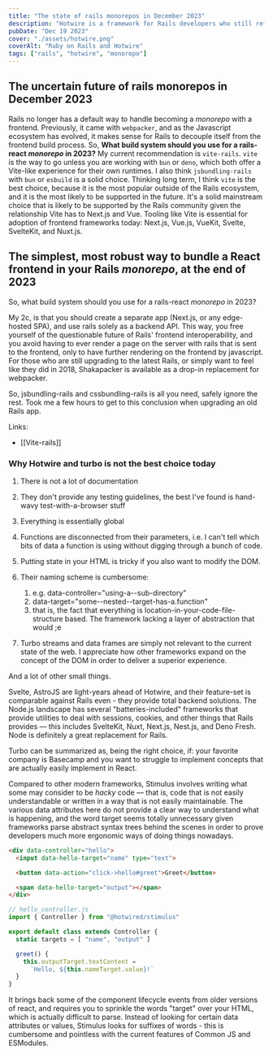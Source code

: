 ```yaml
---
title: "The state of rails monorepos in December 2023"
description: "Hotwire is a framework for Rails developers who still refuse to use a modern framework in 2024."
pubDate: "Dec 19 2023"
cover: "./assets/hotwire.png"
coverAlt: "Ruby on Rails and Hotwire"
tags: ["rails", "hotwire", "monorepo"]
---
```


## The uncertain future of rails monorepos in December 2023

Rails no longer has a default way to handle becoming a *monorepo* with a
frontend. Previously, it came with `webpacker`, and as the Javascript ecosystem
has evolved, it makes sense for Rails to decouple itself from the frontend build
process. So, **What build system should you use for a rails-react *monorepo* in
2023?** My current recommendation is `vite-rails`. `vite` is the way to go
unless you are working with `bun` or `deno`, which both offer a Vite-like
experience for their own runtimes. I also think `jsbundling-rails` with `bun` or
`esbuild` is a solid choice. Thinking long term, I think `vite` is the best
choice, because it is the most popular outside of the Rails ecosystem, and it is
the most likely to be supported in the future. It's a solid mainstream choice
that is likely to be supported by the Rails community given the relationship
Vite has to Next.js and Vue. Tooling like Vite is essential for adoption of
frontend frameworks today: Next.js, Vue.js, VueKit, Svelte, SvelteKit, and Nuxt.js.

## The simplest, most robust way to bundle a React frontend in your Rails *monorepo*, at the end of 2023

So, what build system should you use for a rails-react *monorepo* in 2023?

My 2c, is that you should create a separate app (Next.js, or any edge-hosted
SPA), and use rails solely as a backend API. This way, you free yourself of the
questionable future of Rails' frontend interoperability, and you avoid having to
ever render a page on the server with rails that is sent to the frontend, only
to have further rendering on the frontend by javascript. For those who are still
upgrading to the latest Rails, or simply want to feel like they did in 2018,
Shakapacker is available as a drop-in replacement for webpacker.

So, jsbundling-rails and cssbundling-rails is all you need, safely ignore the
rest. Took me a few hours to get to this conclusion when upgrading an old Rails
app.

Links:

- \[\[Vite-rails\]\]

### Why Hotwire and turbo is not the best choice today

1. There is not a lot of documentation

1. They don't provide any testing guidelines, the best I've found is hand-wavy
   test-with-a-browser stuff

1. Everything is essentially global

1. Functions are disconnected from their parameters, i.e. I can't tell which
   bits of data a function is using without digging through a bunch of code.

1. Putting state in your HTML is tricky if you also want to modify the DOM.

1. Their naming scheme is cumbersome:

   1. e.g. data-controller="using-a--sub-directory"
   1. data-target="some--nested--target-has-a.function"
   1. that is, the fact that everything is location-in-your-code-file-structure
      based. The framework lacking a layer of abstraction that would ;e

1. Turbo streams and data frames are simply not relevant to the current state of
   the web. I appreciate how other frameworks expand on the concept of the DOM
   in order to deliver a superior  experience.

And a lot of other small things.

Svelte, AstroJS are light-years ahead of Hotwire, and their feature-set is
comparable against Rails even - they provide total backend solutions. The Node.js
landscape has several "batteries-included" frameworks that provide utilities to
deal with sessions, cookies, and other things that Rails provides — this
includes SvelteKit, Nuxt, Next.js, Nest.js, and Deno Fresh. Node is definitely a great
replacement for Rails.

Turbo can be summarized as, being the right choice, if: your favorite company is
Basecamp and you want to struggle to implement concepts that are actually easily
implement in React.

Compared to other modern frameworks, Stimulus involves writing what some may
consider to be *hacky* code — that is, code that is not easily
understandable or written in a way that is not easily maintainable. The various
data attributes here do not provide a clear way to understand what is happening,
and the word target seems totally unnecessary given frameworks parse abstract
syntax trees behind the scenes in order to prove developers much more ergonomic
ways of doing things nowadays.
 
```html
<div data-controller="hello">
  <input data-hello-target="name" type="text">

  <button data-action="click->hello#greet">Greet</button>

  <span data-hello-target="output"></span>
</div>
```

```js
// hello_controller.js
import { Controller } from "@hotwired/stimulus"

export default class extends Controller {
  static targets = [ "name", "output" ]

  greet() {
    this.outputTarget.textContent =
      `Hello, ${this.nameTarget.value}!`
  }
}
```

It brings back some of the component lifecycle events from older versions of
react, and requires you to sprinkle the words "target" over your HTML, which is
actually difficult to parse. Instead of looking for certain data attributes or
values, Stimulus looks for suffixes of words - this is cumbersome and pointless
with the current features of Common JS and ESModules.
